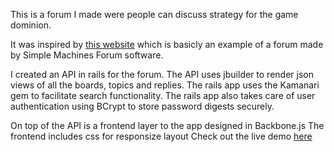 This is a forum I made were people can discuss strategy for the game dominion.

It was inspired by [this website](http://forum.dominionstrategy.com/) which is basicly an example of a forum made by Simple Machines Forum software.

I created an API in rails for the forum.
The API uses jbuilder to render json views of all the boards, topics and replies.
The rails app uses the Kamanari gem to facilitate search functionality.
The rails app also takes care of user authentication using BCrypt to store password digests securely.

On top of the API is a frontend layer to the app designed in Backbone.js
The frontend includes css for responsize layout
Check out the live demo [here](http://www.dominion-strategy-forum.com/)
 
